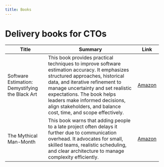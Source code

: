 ```yaml
---
title: Books
---
```


# Delivery books for CTOs

| Title                                           | Summary                                                                                                                                                                                                                                                                                                                                  | Link                                                                                                                                 |
| ----------------------------------------------- | ---------------------------------------------------------------------------------------------------------------------------------------------------------------------------------------------------------------------------------------------------------------------------------------------------------------------------------------- | ------------------------------------------------------------------------------------------------------------------------------------ |
| Software Estimation: Demystifying the Black Art | This book provides practical techniques to improve software estimation accuracy. It emphasizes structured approaches, historical data, and iterative refinement to manage uncertainty and set realistic expectations. The book helps leaders make informed decisions, align stakeholders, and balance cost, time, and scope effectively. | [Amazon](https://www.amazon.co.uk/Software-Estimation-Demystifying-Black-Art/dp/0735605351/ref=nosim?tag=ctoframework0e-21)          |
| The Mythical Man-Month                          | This book warns that adding people to a late project often delays it further due to communication overhead. It advocates for small, skilled teams, realistic scheduling, and clear architecture to manage complexity efficiently.                                                                                                        | [Amazon](https://www.amazon.co.uk/Mythical-Man-Month-Software-Engineering-Anniversary/dp/0201835959/ref=nosim?tag=ctoframework0e-21) |
